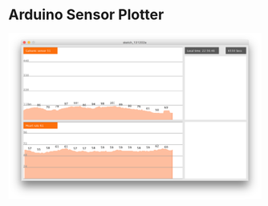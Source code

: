 # Arduino Sensor Plotter

![Bilby Stampede](https://github.com/DianaLog/ArduinoSensorPlotter/blob/master/ArduinoSensorPlotter.png)
